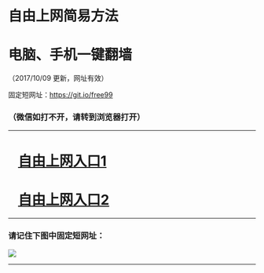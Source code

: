 ﻿# 自由上网简易方法

# 电脑、手机一键翻墙

（2017/10/09 更新，网址有效）

固定短网址：https://git.io/free99

### （微信如打不开，请转到浏览器打开）


***





# &nbsp;&nbsp; <a href="http://ft823131774.fwq-tz-1001.info/fwqtz01.html?t=10090017740 " target="_blank">自由上网入口1</a>
# &nbsp;&nbsp; <a href="http://ft696514701.fwq-tz-1002.info/fwqtz02.html?t=100900110054 " target="_blank">自由上网入口2</a>
***

### 请记住下图中固定短网址：

<img src="https://s3-us-west-2.amazonaws.com/fwq-1001/yjfq-20170905okok.png" /> 


***

